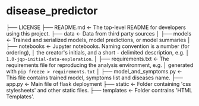 # disease_predictor
├── LICENSE
├── README.md               <- The top-level README for developers using this project.
├── data                    <- Data from third party sources
│
├── models                  <- Trained and serialized models, model predictions, or model summaries
│
├── notebooks               <- Jupyter notebooks. Naming convention is a number (for ordering),
│                               the creator's initials, and a short `-` delimited description, e.g.
│                               `1.0-jqp-initial-data-exploration`.
│
├── requirements.txt        <- The requirements file for reproducing the analysis environment, e.g.
│                               generated with `pip freeze > requirements.txt`
│
├── model_and_symptoms.py   <- This file contains trained model, symptoms list and diseases name.
├── app.py                  <- Main file of flask deployment
├── static                  <- Folder containing 'css stylesheets' and other static files.
├── templates               <- Folder contrains 'HTML Templates'.
